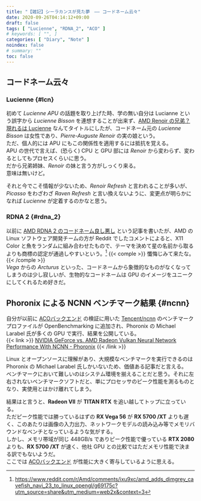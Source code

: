 ```yaml
---
title: "【雑記】シーラカンスが見た夢　―― コードネーム云々"
date: 2020-09-26T04:14:12+09:00
draft: false
tags: [ "Lucienne", "RDNA_2", "ACO" ]
# keywords: [ "", ]
categories: [ "Diary", "Note" ]
noindex: false
# summary: ""
toc: false
---
```


## コードネーム云々
### Lucienne {#lcn}

初めて *Lucienne APU* の話題を取り上げた時、学の無い自分は Lucianne という誤字から *Lucienne Bisson* を連想することが出来ず、[AMD Renoir の兄弟？ 現れるは Lucienne](/posts/2020/06/20/amd-lucianne-apu/) なんてタイトルにしたが、コードネーム元の *Lucienne Bisson* は女性であり、*Pierre-Auguste Renoir* の実の娘という。  
ただ、個人的には APU にもこの関係性を適用するには抵抗を覚える。  
APU の世代で言えば、(恐らく) CPU と GPU 部には *Renoir* から変わらず、変わるとしてもプロセスくらいに思う。  
だから兄弟姉妹、*Renoir* の妹と言う方がしっくり来る。  
意味は無いけど。  

それと今でこそ情報が少ないため、*Renoir Refresh* と言われることが多いが、*Picasso* をわざわざ *Raven Refresh* と言い換えないように、変更点が明らかになれば *Lucienne* が定着するのかなと思う。  

### RDNA 2 {#rdna_2}
以前に [AMD RDNA 2 のコードネーム良し悪し](/posts/2020/07/27/rdna_2-codename-good-and-bad/) という記事を書いたが、AMD の Linux ソフトウェア開発チームの方が Reddit でしたコメントによると、X11 Color と魚をランダムに組み合わせたもので、テーマを決めて星の名前から取るよりも商標の認定が通過しやすいという。[^codename-random]  {{< comple >}} 懺悔じみて来たな。{{< /comple >}}  
*Vega* からの *Arcturus* といった、コードネームから象徴的なものがなくなってしまうのは少し寂しいが、生物的なコードネームは GPU のイメージをユニークにしてくれるため好きだ。  

[^codename-random]: <https://www.reddit.com/r/Amd/comments/ixu9xc/amd_adds_dimgrey_cavefish_navi_23_to_linux_opengl/g69175c?utm_source=share&utm_medium=web2x&context=3>

## Phoronix による NCNN ベンチマーク結果 {#ncnn}

自分が以前に [ACOバックエンド](/tags/aco) の検証に用いた [Tencent/ncnn](https://github.com/Tencent/ncnn) のベンチマークプロファイルが OpenBenchmarking に追加され、Phoronix の Michael Larabel 氏が多くの GPU で実行、結果を公開している。  
{{< link >}} [NVIDIA GeForce vs. AMD Radeon Vulkan Neural Network Performance With NCNN - Phoronix](https://www.phoronix.com/scan.php?page=article&item=realsr-ncnn-vulkan&num=1) {{< /link >}}

Linux とオープンソースに理解があり、大規模なベンチマークを実行できるのは Phoronix の Michael Larabel 氏しかいないため、価値ある記事だと言える。  
ベンチマークにおいて難しいのはシステム環境を揃えることだと思う。それに左右されないベンチマークソフトだと、単にプロセッサのピーク性能を測るものとなり、実使用とはかけ離れてしまう。  

結果はと言うと、**Radeon VII** が **TITAN RTX** を追い越してトップに立っている。  
ただピーク性能では勝っているはずの **RX Vega 56** が **RX 5700 /XT** よりも遅く、このあたりは画像の入力出力、ネットワークモデルの読み込み等でメモリバウンドなベンチとなっているような気がする。  
しかし、メモリ帯域が同じ 448GB/s でありピーク性能で優っている **RTX 2080** よりも、**RX 5700 /XT** が速く、他社 GPU との比較ではただメモリ性能で決まる訳でもないようだ。  
ここでは [ACOバックエンド](/tags/aco) が性能に大きく寄与しているように思える。  

